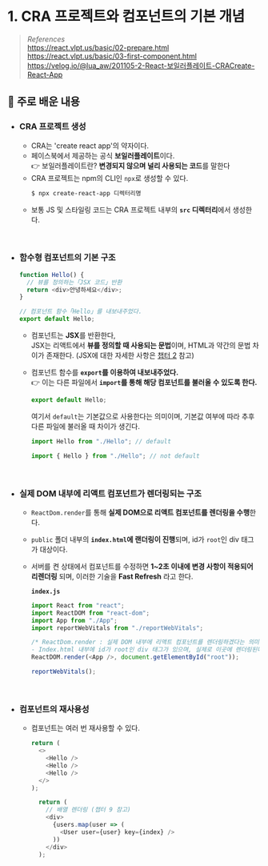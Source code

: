 # 1. CRA 프로젝트와 컴포넌트의 기본 개념

> _References_ <br> https://react.vlpt.us/basic/02-prepare.html <br> https://react.vlpt.us/basic/03-first-component.html <br> https://velog.io/@lua_aw/201105-2-React-보일러플레이트-CRACreate-React-App

## 📕 주로 배운 내용

- ### CRA 프로젝트 생성

  - CRA는 'create react app'의 약자이다.
  - 페이스북에서 제공하는 공식 **보일러플레이트**이다. <br> 👉 보일러플레이트란? **변경되지 않으며 널리 사용되는 코드**를 말한다
  - CRA 프로젝트는 npm의 CLI인 `npx`로 생성할 수 있다.
    ```bash
    $ npx create-react-app 디렉터리명
    ```
  - 보통 JS 및 스타일링 코드는 CRA 프로젝트 내부의 **`src` 디렉터리**에서 생성한다.

<br>

- ### 함수형 컴포넌트의 기본 구조

  ```javascript
  function Hello() {
    // 뷰를 정의하는「JSX 코드」반환
    return <div>안녕하세요</div>;
  }

  // 컴포넌트 함수「Hello」를 내보내주었다.
  export default Hello;
  ```

  - 컴포넌트는 **JSX**를 반환한다, <br> JSX는 리액트에서 **뷰를 정의할 때 사용되는 문법**이며, HTML과 약간의 문법 차이가 존재한다. (JSX에 대한 자세한 사항은 <a href="https://github.com/uncyclocity/study_react/tree/main/summary/cp2">챕터 2</a> 참고)
  - 컴포넌트 함수를 **`export`를 이용하여 내보내주었다.** <br> 👉 이는 다른 파일에서 **`import`를 통해 해당 컴포넌트를 불러올 수 있도록 한다.**<br>

    ```javascript
    export default Hello;
    ```

    여기서 `default`는 기본값으로 사용한다는 의미이며, 기본값 여부에 따라 추후 다른 파일에 불러올 때 차이가 생긴다.

    ```javascript
    import Hello from "./Hello"; // default
    ```

    ```javascript
    import { Hello } from "./Hello"; // not default
    ```

<br>

- ### 실제 DOM 내부에 리액트 컴포넌트가 렌더링되는 구조

  - `ReactDom.render`를 통해 **실제 DOM으로 리액트 컴포넌트를 렌더링을 수행**한다.
  - `public` 폴더 내부의 **`index.html`에 랜더링이 진행**되며, id가 `root`인 div 태그가 대상이다.
  - 서버를 켠 상태에서 컴포넌트를 수정하면 **1~2초 이내에 변경 사항이 적용되어 리렌더링** 되며, 이러한 기술을 **Fast Refresh** 라고 한다.

    **`index.js`**

    ```javascript
    import React from "react";
    import ReactDOM from "react-dom";
    import App from "./App";
    import reportWebVitals from "./reportWebVitals";

    /* ReactDom.render : 실제 DOM 내부에 리액트 컴포넌트를 렌더링하겠다는 의미
    - Index.html 내부에 id가 root인 div 태그가 있으며, 실제로 이곳에 렌더링된다. */
    ReactDOM.render(<App />, document.getElementById("root"));

    reportWebVitals();
    ```

<br>

- ### 컴포넌트의 재사용성

  - 컴포넌트는 여러 번 재사용할 수 있다.

    ```javascript
    return (
      <>
        <Hello />
        <Hello />
        <Hello />
      </>
    );
    ```

    ```javascript
      return (
        // 배열 렌더링 (챕터 9 참고)
        <div>
          {users.map(user => (
            <User user={user} key={index} />
          ))
        </div>
      );
    ```
